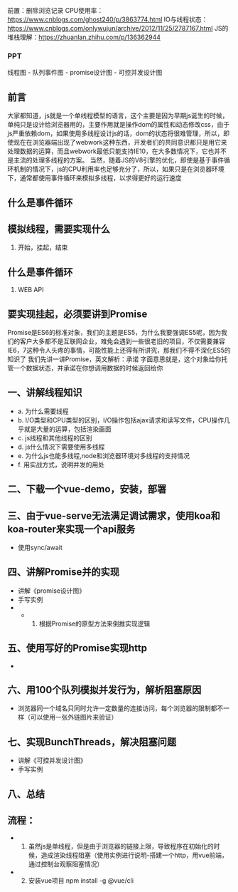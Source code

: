 前置：删除浏览记录
CPU使用率：https://www.cnblogs.com/ghost240/p/3863774.html
IO与线程状态：https://www.cnblogs.com/onlywujun/archive/2012/11/25/2787167.html
JS的堆栈理解：https://zhuanlan.zhihu.com/p/136362944
### PPT
线程图 - 队列事件图 - promise设计图 - 可控并发设计图
## 前言
大家都知道，js就是一个单线程模型的语言，这个主要是因为早期js诞生的时候，单纯只是设计给浏览器用的，主要作用就是操作dom的属性和动态修改css，由于js严重依赖dom，如果使用多线程设计js的话，dom的状态将很难管理，所以，即使现在在浏览器端出现了webwork这种东西，开发者们的共同意识都只是用它来处理数据的运算，而且webwork最低只能支持IE10，在大多数情况下，它也并不是主流的处理多线程的方案。
当然，随着JS的V8引擎的优化，即使是基于事件循环机制的情况下，js的CPU利用率也足够充分了，所以，如果只是在浏览器环境下，通常都使用事件循环来模拟多线程，以求得更好的运行速度
## 什么是事件循环

## 模拟线程，需要实现什么
1. 开始，挂起，结束
## 什么是事件循环
1. WEB API
## 要实现挂起，必须要讲到Promise
Promise是ES6的标准对象，我们的主题是ES5，为什么我要强调ES5呢，因为我们的客户大多都不是互联网企业，难免会遇到一些很老旧的项目，不仅需要兼容IE6，7这种令人头疼的事情，可能性能上还得有所讲究，那我们不得不深化ES5的知识了
我们先讲一讲Promise，英文解析：承诺
字面意思就是，这个对象给你托管一个数据状态，并承诺在你想调用数据的时候返回给你

## 一、讲解线程知识
- a. 为什么需要线程
- b. I/O类型和CPU类型的区别，I/O操作包括ajax请求和读写文件，CPU操作几乎就是大量的运算，包括渲染画面
- c. js线程和其他线程的区别
- d. js什么情况下需要使用多线程
- e. 为什么js也能多线程,node和浏览器环境对多线程的支持情况
- f. 用实战方式，说明并发的用处

## 二、下载一个vue-demo，安装，部署


## 三、由于vue-serve无法满足调试需求，使用koa和koa-router来实现一个api服务
- 使用sync/await

## 四、讲解Promise并的实现
- 讲解《promise设计图》
- 手写实例
- - 1. 根据Promise的原型方法来倒推实现逻辑


## 五、使用写好的Promise实现http
- 

## 六、用100个队列模拟并发行为，解析阻塞原因
- 浏览器同一个域名只同时允许一定数量的连接访问，每个浏览器的限制都不一样（可以使用一张外链图片来验证）

## 七、实现BunchThreads，解决阻塞问题
- 讲解《可控并发设计图》
- 手写实例

## 八、总结

## 流程：
- 1. 虽然js是单线程，但是由于浏览器的链接上限，导致程序在初始化的时候，造成渲染线程阻塞（使用实例进行说明-搭建一个http，用vue前端，通过控制台观察阻塞情况）

- 2. 安装vue项目 npm install -g @vue/cli
